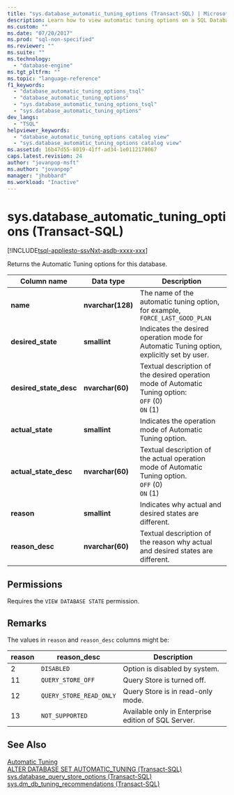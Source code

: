 ```yaml
---
title: "sys.database_automatic_tuning_options (Transact-SQL) | Microsoft Docs"
description: Learn how to view automatic tuning options on a SQL Database
ms.custom: ""
ms.date: "07/20/2017"
ms.prod: "sql-non-specified"
ms.reviewer: ""
ms.suite: ""
ms.technology: 
  - "database-engine"
ms.tgt_pltfrm: ""
ms.topic: "language-reference"
f1_keywords: 
  - "database_automatic_tuning_options_tsql"
  - "database_automatic_tuning_options"
  - "sys.database_automatic_tuning_options_tsql"
  - "sys.database_automatic_tuning_options"
dev_langs: 
  - "TSQL"
helpviewer_keywords: 
  - "database_automatic_tuning_options catalog view"
  - "sys.database_automatic_tuning_options catalog view"
ms.assetid: 16b47d55-8019-41ff-ad34-1e0112178067
caps.latest.revision: 24
author: "jovanpop-msft"
ms.author: "jovanpop"
manager: "jhubbard"
ms.workload: "Inactive"
---
```

# sys.database\_automatic\_tuning_options (Transact-SQL)
[!INCLUDE[tsql-appliesto-ssvNxt-asdb-xxxx-xxx](../../includes/tsql-appliesto-ssvnxt-xxxx-xxxx-xxx.md)]

  Returns the Automatic Tuning options for this database.  

|Column name|Data type|Description|  
|-----------------|---------------|-----------------|  
|**name**|**nvarchar(128)**|The name of the automatic tuning option, for example, `FORCE_LAST_GOOD_PLAN`|  
|**desired_state**|**smallint**|Indicates the desired operation mode for Automatic Tuning option, explicitly set by user.|  
|**desired_state_desc**|**nvarchar(60)**|Textual description of the desired operation mode of Automatic Tuning option:<br />`OFF` (0)<br />`ON` (1)|  
|**actual_state**|**smallint**|Indicates the operation mode of Automatic Tuning option.|  
|**actual_state_desc**|**nvarchar(60)**|Textual description of the actual operation mode of Automatic Tuning option.<br />`OFF` (0)<br />`ON` (1)|  
|**reason**|**smallint**|Indicates why actual and desired states are different.|  
|**reason_desc**|**nvarchar(60)**|Textual description of the reason why actual and desired states are different.|  
  
## Permissions  
 Requires the `VIEW DATABASE STATE` permission.  
  
## Remarks
 The values in `reason` and `reason_desc` columns might be:

|reason|reason\_desc|Description|
|-----------------|---------------|-----------------| 
| 2	| `DISABLED`	| Option is disabled by system.|
| 11	| `QUERY_STORE_OFF`	| Query Store is turned off.|
| 12	| `QUERY_STORE_READ_ONLY`	| Query Store is in read-only mode.|
| 13	| `NOT_SUPPORTED`	| Available only in Enterprise edition of SQL Server.|


## See Also  
 [Automatic Tuning](../../relational-databases/automatic-tuning/automatic-tuning.md)   
 [ALTER DATABASE SET AUTOMATIC_TUNING &#40;Transact-SQL&#41;](../../t-sql/statements/alter-database-transact-sql-set-options.md)   
 [sys.database_query_store_options &#40;Transact-SQL&#41;](../../relational-databases/system-catalog-views/sys-database-query-store-options-transact-sql.md)   
 [sys.dm_db_tuning_recommendations &#40;Transact-SQL&#41;](../../relational-databases/system-dynamic-management-views/sys-dm-db-tuning-recommendations-transact-sql.md)   
 
